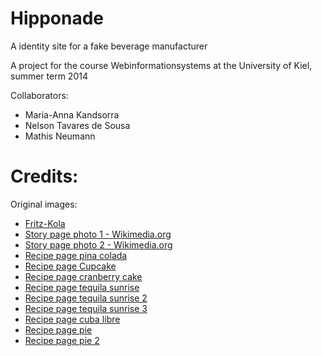 Hipponade
=========

A identity site for a fake beverage manufacturer


A project for the course Webinformationsystems at the University of Kiel, summer term 2014

Collaborators:

* Maria-Anna Kandsorra
* Nelson Tavares de Sousa
* Mathis Neumann

Credits:
===============
Original images:

* [Fritz-Kola](http://fritz-kola.de)
* [Story page photo 1 - Wikimedia.org](http://en.wikipedia.org/wiki/Timeline_of_young_people's_rights_in_the_United_States#mediaviewer/File:Eight_year_old_newsie_in_St_Louis.png)
* [Story page photo 2 - Wikimedia.org](http://commons.wikimedia.org/wiki/File:Child_labor_in_United_States,_8_year_old.jpg)
* [Recipe page pina colada](http://relax-langenfeld.de/wp-content/uploads/2014/03/pinacolada.jpg)
* [Recipe page Cupcake](https://www.flickr.com/photos/mandarina94/6283079141/in/photostream/)
* [Recipe page cranberry cake](http://www.azafran.de/images/cranberry-kuchen.jpg)
* [Recipe page tequila sunrise](https://www.flickr.com/photos/freetheimage/12154683804)
* [Recipe page tequila sunrise 2](https://www.flickr.com/photos/49771112@N04/4564978494)
* [Recipe page tequila sunrise 3](https://www.flickr.com/photos/reeselloyd/5062816750)
* [Recipe page cuba libre](https://www.flickr.com/photos/marie_astier/3600514684)
* [Recipe page pie](https://www.flickr.com/photos/benimoto/2109973292)
* [Recipe page pie 2](https://www.flickr.com/photos/djwtwo/8177516875)
